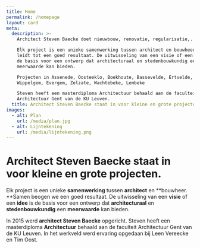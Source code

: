 ```yaml
---
title: Home
permalink: /homepage
layout: card
meta:
  description: >-
    Architect Steven Baecke doet nieuwbouw, renovatie, regularisatie,...

    Elk project is een unieke samenwerking tussen architect en bouwheer, dat
    leidt tot een goed resultaat. De uitwisseling van een visie of een idee is
    de basis voor een ontwerp dat architecturaal en stedenbouwkundig een
    meerwaarde kan bieden. 

    Projecten in Assenede, Oosteeklo, Boekhoute, Bassevelde, Ertvelde, Kluizen,
    Wippelgem, Evergem, Zelzate, Wachtebeke, Lembeke

    Steven heeft een masterdiploma Architectuur behaald aan de faculteit
    Architectuur Gent van de KU Leuven.
  title: Architect Steven Baecke staat in voor kleine en grote projecten
images:
  - alt: Plan
    url: /media/plan.jpg
  - alt: Lijntekening
    url: /media/lijntekening.png
---
```

# Architect Steven Baecke staat in voor kleine en grote projecten.

Elk project is een unieke **samenwerking** tussen **architect** en **bouwheer. **Samen beogen we een goed resultaat. De uitwisseling van een **visie** of een **idee** is de basis voor een ontwerp dat **architecturaal** en **stedenbouwkundig** een **meerwaarde** kan bieden. 

In 2015 werd **architect Steven Baecke** opgericht. Steven heeft een masterdiploma **Architectuur** behaald aan de faculteit Architectuur Gent van de KU Leuven. In het werkveld werd ervaring opgedaan bij Leen Vereecke en Tim Oost.
